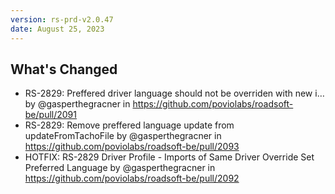 ```yaml
---
version: rs-prd-v2.0.47
date: August 25, 2023
---
```


## What's Changed
* RS-2829: Preffered driver language should not be overriden with new i… by @gasperthegracner in https://github.com/poviolabs/roadsoft-be/pull/2091
* RS-2829: Remove preffered language update from updateFromTachoFile by @gasperthegracner in https://github.com/poviolabs/roadsoft-be/pull/2093
* HOTFIX: RS-2829 Driver Profile - Imports of Same Driver Override Set Preferred Language by @gasperthegracner in https://github.com/poviolabs/roadsoft-be/pull/2092